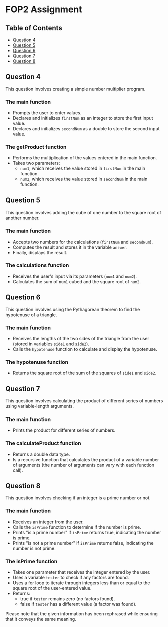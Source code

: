 # FOP2 Assignment
## Table of Contents
- [Question 4](#Question4)
- [Question 5](#Question5)
- [Question 6](#Question6)
- [Question 7](#Question7)
- [Question 8](#Question8)

## Question 4 <a name="Question4"></a>
This question involves creating a simple number multiplier program.

### The main function
- Prompts the user to enter values.
- Declares and initializes `firstNum` as an integer to store the first input value.
- Declares and initializes `secondNum` as a double to store the second input value.

### The getProduct function
- Performs the multiplication of the values entered in the main function.
- Takes two parameters:
  - `num1`, which receives the value stored in `firstNum` in the main function.
  - `num2`, which receives the value stored in `secondNum` in the main function.

## Question 5 <a name="Question5"></a>
This question involves adding the cube of one number to the square root of another number.

### The main function
- Accepts two numbers for the calculations (`firstNum` and `secondNum`).
- Computes the result and stores it in the variable `answer`.
- Finally, displays the result.

### The calculations function
- Receives the user's input via its parameters (`num1` and `num2`).
- Calculates the sum of `num1` cubed and the square root of `num2`.

## Question 6 <a name="Question6"></a>
This question involves using the Pythagorean theorem to find the hypotenuse of a triangle.

### The main function
- Receives the lengths of the two sides of the triangle from the user (stored in variables `side1` and `side2`).
- Calls the `hypotenuse` function to calculate and display the hypotenuse.

### The hypotenuse function
- Returns the square root of the sum of the squares of `side1` and `side2`.

## Question 7 <a name="Question7"></a>
This question involves calculating the product of different series of numbers using variable-length arguments.

### The main function
- Prints the product for different series of numbers.

### The calculateProduct function
- Returns a double data type.
- Is a recursive function that calculates the product of a variable number of arguments (the number of arguments can vary with each function call).

## Question 8 <a name="Question8"></a>
This question involves checking if an integer is a prime number or not.

### The main function
- Receives an integer from the user.
- Calls the `isPrime` function to determine if the number is prime.
- Prints "is a prime number" if `isPrime` returns true, indicating the number is prime.
- Prints "is not a prime number" if `isPrime` returns false, indicating the number is not prime.

### The isPrime function
- Takes one parameter that receives the integer entered by the user.
- Uses a variable `tester` to check if any factors are found.
- Uses a for loop to iterate through integers less than or equal to the square root of the user-entered value.
- Returns:
  - true if `tester` remains zero (no factors found).
  - false if `tester` has a different value (a factor was found).

Please note that the given information has been rephrased while ensuring that it conveys the same meaning.
